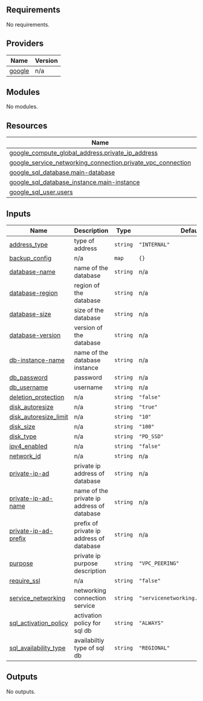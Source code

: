 <!-- BEGIN_TF_DOCS -->
## Requirements

No requirements.

## Providers

| Name | Version |
|------|---------|
| <a name="provider_google"></a> [google](#provider\_google) | n/a |

## Modules

No modules.

## Resources

| Name | Type |
|------|------|
| [google_compute_global_address.private_ip_address](https://registry.terraform.io/providers/hashicorp/google/latest/docs/resources/compute_global_address) | resource |
| [google_service_networking_connection.private_vpc_connection](https://registry.terraform.io/providers/hashicorp/google/latest/docs/resources/service_networking_connection) | resource |
| [google_sql_database.main-database](https://registry.terraform.io/providers/hashicorp/google/latest/docs/resources/sql_database) | resource |
| [google_sql_database_instance.main-instance](https://registry.terraform.io/providers/hashicorp/google/latest/docs/resources/sql_database_instance) | resource |
| [google_sql_user.users](https://registry.terraform.io/providers/hashicorp/google/latest/docs/resources/sql_user) | resource |

## Inputs

| Name | Description | Type | Default | Required |
|------|-------------|------|---------|:--------:|
| <a name="input_address_type"></a> [address\_type](#input\_address\_type) | type of address | `string` | `"INTERNAL"` | no |
| <a name="input_backup_config"></a> [backup\_config](#input\_backup\_config) | n/a | `map` | `{}` | no |
| <a name="input_database-name"></a> [database-name](#input\_database-name) | name of the database | `string` | n/a | yes |
| <a name="input_database-region"></a> [database-region](#input\_database-region) | region of the database | `string` | n/a | yes |
| <a name="input_database-size"></a> [database-size](#input\_database-size) | size of the database | `string` | n/a | yes |
| <a name="input_database-version"></a> [database-version](#input\_database-version) | version of the database | `string` | n/a | yes |
| <a name="input_db-instance-name"></a> [db-instance-name](#input\_db-instance-name) | name of the database instance | `string` | n/a | yes |
| <a name="input_db_password"></a> [db\_password](#input\_db\_password) | password | `string` | n/a | yes |
| <a name="input_db_username"></a> [db\_username](#input\_db\_username) | username | `string` | n/a | yes |
| <a name="input_deletion_protection"></a> [deletion\_protection](#input\_deletion\_protection) | n/a | `string` | `"false"` | no |
| <a name="input_disk_autoresize"></a> [disk\_autoresize](#input\_disk\_autoresize) | n/a | `string` | `"true"` | no |
| <a name="input_disk_autoresize_limit"></a> [disk\_autoresize\_limit](#input\_disk\_autoresize\_limit) | n/a | `string` | `"10"` | no |
| <a name="input_disk_size"></a> [disk\_size](#input\_disk\_size) | n/a | `string` | `"100"` | no |
| <a name="input_disk_type"></a> [disk\_type](#input\_disk\_type) | n/a | `string` | `"PD_SSD"` | no |
| <a name="input_ipv4_enabled"></a> [ipv4\_enabled](#input\_ipv4\_enabled) | n/a | `string` | `"false"` | no |
| <a name="input_network_id"></a> [network\_id](#input\_network\_id) | n/a | `string` | n/a | yes |
| <a name="input_private-ip-ad"></a> [private-ip-ad](#input\_private-ip-ad) | private ip address of database | `string` | n/a | yes |
| <a name="input_private-ip-ad-name"></a> [private-ip-ad-name](#input\_private-ip-ad-name) | name of the private ip address of database | `string` | n/a | yes |
| <a name="input_private-ip-ad-prefix"></a> [private-ip-ad-prefix](#input\_private-ip-ad-prefix) | prefix of private ip address of database | `string` | n/a | yes |
| <a name="input_purpose"></a> [purpose](#input\_purpose) | private ip purpose description | `string` | `"VPC_PEERING"` | no |
| <a name="input_require_ssl"></a> [require\_ssl](#input\_require\_ssl) | n/a | `string` | `"false"` | no |
| <a name="input_service_networking"></a> [service\_networking](#input\_service\_networking) | networking connection service | `string` | `"servicenetworking.googleapis.com"` | no |
| <a name="input_sql_activation_policy"></a> [sql\_activation\_policy](#input\_sql\_activation\_policy) | activation policy for sql db | `string` | `"ALWAYS"` | no |
| <a name="input_sql_availability_type"></a> [sql\_availability\_type](#input\_sql\_availability\_type) | availabiltiy type of sql db | `string` | `"REGIONAL"` | no |

## Outputs

No outputs.
<!-- END_TF_DOCS -->